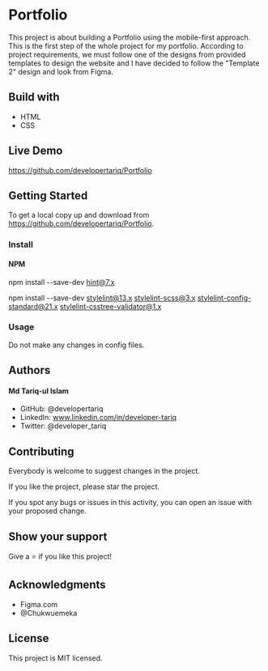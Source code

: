 # Portfolio
This project is about building a Portfolio using the mobile-first approach. This is the first step of the whole project for my portfolio. According to project requirements, we must follow one of the designs from provided templates to design the website and I have decided to follow the "Template 2" design and look from Figma.


## Build with
- HTML
- CSS

## Live Demo
https://github.com/developertariq/Portfolio


## Getting Started
To get a local copy up and download from https://github.com/developertariq/Portfolio.

### Install
#### NPM
npm install --save-dev hint@7.x

npm install --save-dev stylelint@13.x stylelint-scss@3.x stylelint-config-standard@21.x stylelint-csstree-validator@1.x

### Usage
Do not make any changes in config files.

## Authors
#### Md Tariq-ul Islam
- GitHub: @developertariq
- LinkedIn: www.linkedin.com/in/developer-tariq
- Twitter: @developer_tariq

## Contributing
Everybody is welcome to suggest changes in the project.

If you like the project, please star the project.

If you spot any bugs or issues in this activity, you can open an issue with your proposed change.

## Show your support
Give a ⭐️ if you like this project!

## Acknowledgments
- Figma.com
- @Chukwuemeka

## License
This project is MIT licensed.
